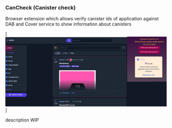 ### CanCheck (Canister check)

Browser extension which allows verify canister ids of application against DAB and Cover service to
show information about canisters

[![extension-screenshot](./description/description.png)  ]

description WIP